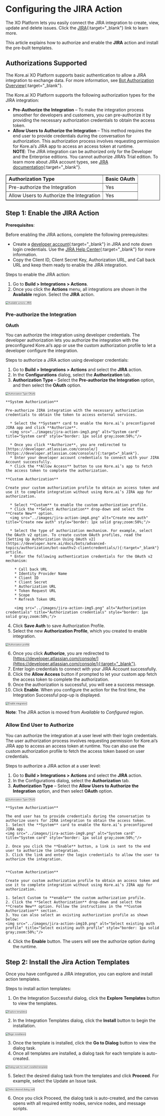 # **Configuring the JIRA Action**

The XO Platform lets you easily connect the JIRA integration to create, view, update and delete issues. Click the [JIRA](https://www.atlassian.com/software/jira){:target="_blank"} link to learn more.

This article explains how to authorize and enable the **JIRA** action and install the pre-built templates.

## Authorizations Supported

The Kore.ai XO Platform supports basic authentication to allow a JIRA integration to exchange data. For more information, see [Bot Authorization Overview](https://developer.kore.ai/docs/bots/advanced-topics/authorization/bot-authentication/){:target="_blank"}. 

The Kore.ai XO Platform supports the following authorization types for the JIRA integration:

* **Pre-Authorize the Integration** – To make the integration process smoother for developers and customers, you can pre-authorize it by providing the necessary authorization credentials to obtain the access token.
* **Allow Users to Authorize the Integration** – This method requires the end user to provide credentials during the conversation for authorization. This authorization process involves requesting permission for Kore.ai’s JIRA app to access an access token at runtime.  
  **NOTE**: The JIRA integration can be authorized only for the Developer and the Enterprise editions. You cannot authorize JIRA’s Trial edition. To learn more about JIRA account types, see [JIRA documentation](https://developer.atlassian.com/cloud/jira/platform/oauth-2-3lo-apps/#overview){:target="_blank"}.

<table border="1">
  <tr>
   <td>
<strong>Authorization Type</strong>
   </td>
   <td><strong>Basic OAuth</strong>
   </td>
  </tr>
  <tr>
   <td>Pre-authorize the Integration
   </td>
   <td>Yes
   </td>
  </tr>
  <tr>
   <td>Allow Users to Authorize the Integration
   </td>
   <td>Yes
   </td>
  </tr>
</table>


## Step 1: Enable the JIRA Action

**Prerequisites**:

Before enabling the JIRA actions, complete the following prerequisites:

* Create a [developer account](https://developer.atlassian.com/){:target="_blank"} in JIRA and note down login credentials. Use the [JIRA Help Center](https://developer.atlassian.com/cloud/jira/platform/oauth-2-3lo-apps/#overview){:target="_blank"} for more information.
* Copy the Client ID, Client Secret Key, Authorization URL, and Call back URL and keep them ready to enable the JIRA integration.

Steps to enable the JIRA action:

1. Go to **Build > Integrations > Actions**.
2. Once you click the **Actions** menu, all integrations are shown in the **Available** region. Select the **JIRA** action.  
<img src="../images/jira-action-img1.png" alt="Available actions-JIRA" title="Available actions-JIRA" style="border: 1px solid gray;zoom:50%;"/>

### Pre-authorize the Integration

**OAuth**

You can authorize the integration using developer credentials. The developer authorization lets you authorize the integration with the preconfigured Kore.ai’s app or use the custom authorization profile to let a developer configure the integration.

Steps to authorize a JIRA action using developer credentials:

1. Go to **Build > Integrations > Actions** and select the **JIRA** action.
2. In the **Configurations** dialog, select the **Authorization** tab.
3. **Authorization Type** – Select the **Pre-authorize the Integration** option, and then select the **OAuth** option.  
<img src="../images/jira-action-img2.png" alt="Authorization Type-OAuth" title="Authorization Type-OAuth" style="border: 1px solid gray;zoom:50%;"/>

    **System Authorization**
    
    Pre-authorize JIRA integration with the necessary authorization credentials to obtain the token to access external services.
    
      * Select the **System** card to enable the Kore.ai’s preconfigured JIRA app and click **Authorize**.  
      <img src="../images/jira-action-img3.png" alt="System card" title="System card" style="border: 1px solid gray;zoom:50%;"/>

      * Once you click **Authorize**, you are redirected to [https://developer.atlassian.com/console/](https://developer.atlassian.com/console/){:target="_blank"}.
      * Enter your developer account credentials to connect with your JIRA Account successfully.
      * Click the **Allow Access** button to use Kore.ai’s app to fetch the access token to complete the authorization.

    **Custom Authorization**

    Create your custom authorization profile to obtain an access token and use it to complete integration without using Kore.ai’s JIRA app for authorization.

      * Select **Custom** to enable the custom authorization profile.
      * Click the **Select Authorization** drop-down and select the **Create New** option.  
      <img src="../images/jira-action-img4.png" alt="Create new auth" title="Create new auth" style="border: 1px solid gray;zoom:50%;"/>

      * Select the type of authorization mechanism. For example, select the OAuth v2 option. To create custom OAuth profiles, read the [Setting Up Authorization Using OAuth v2](https://developer.kore.ai/docs/bots/advanced-topics/authorization/bot-oauthv2-clientcredentials/){:target="_blank"} article.
      * Enter the following authentication credentials for the OAuth v2 mechanism:

        * Call back URL
        * Identity Provider Name
        * Client ID
        * Client Secret
        * Authorization URL
        * Token Request URL
        * Scope
        * Refresh Token URL

        <img src="../images/jira-action-img5.png" alt="Authorization credentials" title="Authorization credentials" style="border: 1px solid gray;zoom:50%;"/> 

4. Click **Save Auth** to save Authorization Profile.
5. Select the new **Authorization Profile**, which you created to enable integration.  
<img src="../images/jira-action-img6.png" alt="Authorization profile" title="Authorization profile" style="border: 1px solid gray;zoom:50%;"/>

6. Once you click **Authorize**, you are redirected to [https://developer.atlassian.com/console/](https://developer.atlassian.com/console/){:target="_blank"}.
7. Enter login credentials to connect with your JIRA Account successfully.
8. Click the **Allow Access** button if prompted to let your custom app fetch the access token to complete the authorization.
9. Once the authorization is successful, you will see a success message.
10. Click **Enable**. When you configure the action for the first time, the Integration Successful pop-up is displayed.  
<img src="../images/jira-action-img7.png" alt="Enable integration" title="Enable integration" style="border: 1px solid gray;zoom:50%;"/>

**Note**: The JIRA action is moved from _Available_ to _Configured_ region.


### Allow End User to Authorize

You can authorize the integration at a user level with their login credentials. The user authorization process involves requesting permission for Kore.ai’s JIRA app to access an access token at runtime. You can also use the custom authorization profile to fetch the access token based on user credentials.

Steps to authorize a JIRA action at a user level:

1. Go to **Build > Integrations > Actions** and select the **JIRA** action.
2. In the Configurations dialog, select the **Authorization** tab.
3. **Authorization Type** – Select the **Allow Users to Authorize the Integration** option, and then select **OAuth** option.  
<img src="../images/jira-action-img8.png" alt="Authorization Type-OAuth" title="Authorization Type-OAuth" style="border: 1px solid gray;zoom:50%;"/>

    **System Authorization**
    
    The end user has to provide credentials during the conversation to authorize users for JIRA integration to obtain the access token.
    1. Select the **System** card to enable the Kore.ai’s preconfigured JIRA app.  
    <img src="../images/jira-action-img9.png" alt="System card" title="System card" style="border: 1px solid gray;zoom:50%;"/>

    2. Once you click the **Enable** button, a link is sent to the end user to authorize the integration.
    3. Click the link and enter the login credentials to allow the user to authorize the integration.


    **Custom Authorization**
    
    Create your custom authorization profile to obtain an access token and use it to complete integration without using Kore.ai’s JIRA app for authorization.

    1. Select Custom to **enable** the custom authorization profile.
    2. Click the **Select Authorization** drop-down and select the **Create New** option. Follow the instructions in the **Custom Authorization** section.
    3. You can also select an existing authorization profile as shown below:  
    <img src="../images/jira-action-img10.png" alt="Select existing auth profile" title="Select existing auth profile" style="border: 1px solid gray;zoom:50%;"/>

4. Click the **Enable** button. The users will see the authorize option during the runtime.


## Step 2: Install the Jira Action Templates

Once you have configured a JIRA integration, you can explore and install action templates.

Steps to install action templates:

1. On the Integration Successful dialog, click the **Explore Templates** button to view the templates.  
<img src="../images/jira-action-img11.png" alt="Explore templates" title="Explore templates" style="border: 1px solid gray;zoom:50%;"/>

2. In the Integration Templates dialog, click the **Install** button to begin the installation.  
<img src="../images/jira-action-img12.png" alt="Begin installation" title="Begin installation" style="border: 1px solid gray;zoom:50%;"/>

3. Once the template is installed, click the **Go to Dialog** button to view the dialog task.
4. Once all templates are installed, a dialog task for each template is auto-created.  
<img src="../images/jira-action-img13.png" alt="Dialog task for each installed template" title="Dialog task for each installed template" style="border: 1px solid gray;zoom:50%;"/>

5. Select the desired dialog task from the templates and click **Proceed**. For example, select the Update an Issue task.  
<img src="../images/jira-action-img14-tem-2.png" alt="Select desired dialog rask" title="Select desired dialog task" style="border: 1px solid gray;zoom:50%;"/>

6. Once you click Proceed, the dialog task is auto-created, and the canvas opens with all required entity nodes, service nodes, and message scripts.